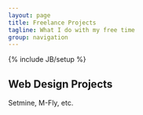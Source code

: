 ```yaml
---
layout: page
title: Freelance Projects
tagline: What I do with my free time
group: navigation
---
```

{% include JB/setup %}

## Web Design Projects

Setmine, M-Fly, etc.